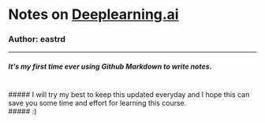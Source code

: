 # <b> Notes on <u> Deeplearning.ai </u> </b>
### Author: eastrd

---

##### It's my first time ever using Github Markdown to write notes.
<br>
##### I will try my best to keep this updated everyday and I hope this can save you some time and effort for learning this course.
<br>
##### :)
